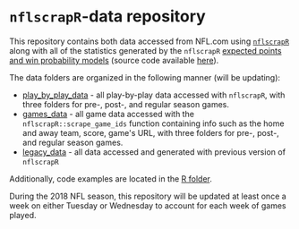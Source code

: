 # `nflscrapR`-data repository

This repository contains both data accessed from NFL.com using [`nflscrapR`](https://github.com/maksimhorowitz/nflscrapR) along with all of the statistics generated by the `nflscrapR` [expected points
and win probability models](https://arxiv.org/abs/1802.00998) (source code available [here](https://github.com/ryurko/nflscrapR-models)).

The data folders are organized in the following manner (will be updating):

+ [play_by_play_data](https://github.com/ryurko/nflscrapR-data/blob/master/play_by_play_data) - all play-by-play 
data accessed with `nflscrapR`, with three folders for pre-, post-, and regular season games.
+ [games_data](https://github.com/ryurko/nflscrapR-data/blob/master/games_data) - all game data accessed
with the `nflscrapR::scrape_game_ids` function containing info such as the home and away team,
score, game's URL, with three folders for pre-, post-, and regular season games.
+ [legacy_data](https://github.com/ryurko/nflscrapR-data/blob/master/legacy_data) - all data accessed and generated with previous version of `nflscrapR`  

Additionally, code examples are located in the [R folder](https://github.com/ryurko/nflscrapR-data/blob/master/R).

During the 2018 NFL season, this repository will be updated at least once a week on
either Tuesday or Wednesday to account for each week of games played.